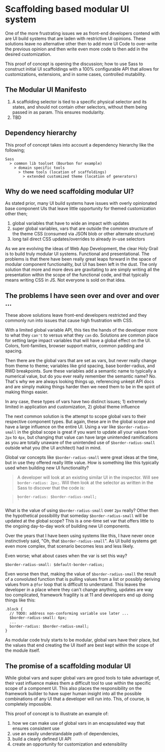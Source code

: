 # Scaffolding based modular UI system

One of the more frustrating issues we as front-end developers contend with are UI build systems that are laden with restrictive UI opinions. These solutions leave no alternative other then to add more UI Code to over-write the previous opinion and then write even more code to then add in the desired customization.

This proof of concept is opening the discussion; how to use Sass to construct initial UI scaffoldings with a 100% configurable API that allows for customizations, extensions, and in some cases, controlled mutability.

## The Modular UI Manifesto

1. A scaffolding selector is tied to a specific physical selector and its states, and should not contain other selectors, without them being passed in as param. This ensures modularity.
1. TBD

## Dependency hierarchy

This proof of concept takes into account a dependency hierarchy like the following;

```
Sass
  > common lib toolset (Bourbon for example)
    > domain specific tools
      > theme tools (location of scaffoldings)
        > extended customized theme (location of generators)
```

## Why do we need scaffolding modular UI?

As stated prior, many UI build systems have issues with overly opinionated base component UIs that leave little opportunity for themed customization other then;

1. global variables that have to wide an impact with updates
1. super global variables, vars that are outside the common structure of the theme CSS (consumed via JSON blob or other alternate structure)
1. long tail direct CSS updates/overrides to already in-use selectors

As we are evolving the ideas of Web App Development, the clear Holy Grail is to build truly modular UI systems. Functional and presentational. The problems is that there have been really great leaps forward in the space of modular component functionality, but UI has been left in the dust. The only solution that more and more devs are gravitating to are simply writing all the presentation within the scope of the functional code, and that typically means writing CSS in JS. Not everyone is sold on that idea.


## The problems I have seen over and over and over ...

These above solutions leave front-end developers restricted and they commonly run into issues that cause high frustration with CSS.

With a limited global variable API, this ties the hands of the developer more to what they `can't` to versus what they `can` do. Solutions are common place for setting large impact variables that will have a global effect on the UI. Colors, font-families, browser support matrix, common padding and spacing.

Then there are the global vars that are set as vars, but never really change from theme to theme; variables like grid spacing, base border-radius, and RWD breakpoints. Sure  these variables add a semantic name to typically a numerical value, but do you ever really remember the semantic name? No. That's why we are always looking things up, referencing unkept API docs and are simply making things harder then we need them to be in the spirit of making things easier.

In any case, these types of vars have two distinct issues; 1) extremely limited in application and customization, 2) global theme influence

The next common solution is the attempt to scope global vars to their respective component types. But again, these are in the global scope and have a large influence on the entire UI. Using a var like `$border-radius-small` in the global scope is great if you want to update all your values from `2px` to `4px`, but changing that value can have large unintended ramifications as you are totally unaware of the unintended use of `$border-radius-small` outside what you (the UI architect) had in mind.

Global var concepts like `$border-radius-small` were great ideas at the time, but in use they offered really little value. How is something like this typically used when building new UI functionality?

> A developer will look at an existing similar UI in the inspector. Will see `border-radius: 2px;`. Will then look at the selector as written in the Sass to discover that the code is:

> ```
> border-radius: $border-radius-small;
> `

What is the value of using `$border-radius-small` over `2px` really? Other then the hypothetical possibility that someday `$border-radius-small` will be updated at the global scope? This is a one-time set var that offers little to the ongoing day-to-day work of building new UI components.

Over the years that I have been using systems like this, I have never once instinctively said, "Oh, that `$border-radius-small`". As UI build systems get even more complex, that scenario becomes less and less likely.

Even worse; what about cases when the var is set this way?

```
$border-radius-small: $default-border-radius;
```

Even worse then that, making the value of `$border-radius-small` the result of a convoluted function that is pulling values from a list or possibly deriving values from a `@for` loop that is difficult to understand. This leaves the developer in a place where they can't change anything, updates are way too complicated, framework fragility is at 11 and developers end up doing things like this:

```
.block {
  // TODO: address non-conforming variable use later ...
  $border-radius-small: 6px;
  ...
  border-radius: $border-radius-small;
}
```

As modular code truly starts to be modular, global vars have their place, but the values that end creating the UI itself are best kept within the scope of the module itself.

## The promise of a scaffolding modular UI

While global vars and super global vars are good tools to take advantage of, their vast influence makes them a difficult tool to use within the specific scope of a component UI. This also places the responsibility on the framework builder to have super human insight into all the possible combinations of any UI that a developer will run into. This, of course, is completely impossible.

This proof of concept is to illustrate an example of:

1. how we can make use of global vars in an encapsulated way that ensures consistent use
1. use an easily understandable path of dependencies,
1. build a clearly defined UI API
1. create an opportunity for customization and extensibility
